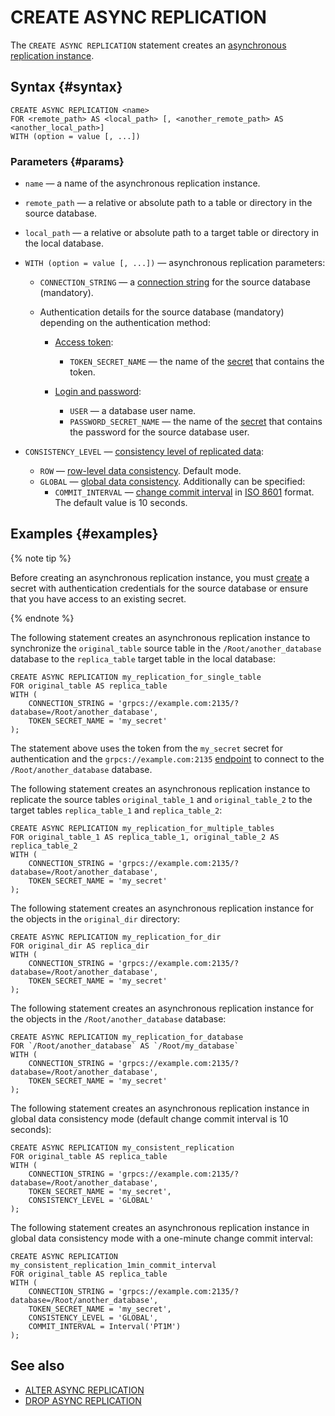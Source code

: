 # CREATE ASYNC REPLICATION

The `CREATE ASYNC REPLICATION` statement creates an [asynchronous replication instance](../../../concepts/async-replication.md).

## Syntax {#syntax}

```yql
CREATE ASYNC REPLICATION <name>
FOR <remote_path> AS <local_path> [, <another_remote_path> AS <another_local_path>]
WITH (option = value [, ...])
```

### Parameters {#params}

* `name` — a name of the asynchronous replication instance.
* `remote_path` — a relative or absolute path to a table or directory in the source database.
* `local_path` — a relative or absolute path to a target table or directory in the local database.
* `WITH (option = value [, ...])` — asynchronous replication parameters:


    * `CONNECTION_STRING` — a [connection string](../../../concepts/connect.md#connection_string) for the source database (mandatory).
    * Authentication details for the source database (mandatory) depending on the authentication method:

        * [Access token](../../../recipes/ydb-sdk/auth-access-token.md):

            * `TOKEN_SECRET_NAME` — the name of the [secret](../../../concepts/datamodel/secrets.md) that contains the token.

        * [Login and password](../../../recipes/ydb-sdk/auth-static.md):

            * `USER` — a database user name.
            * `PASSWORD_SECRET_NAME` — the name of the [secret](../../../concepts/datamodel/secrets.md) that contains the password for the source database user.

* `CONSISTENCY_LEVEL` — [consistency level of replicated data](../../../concepts/async-replication.md#consistency-levels):
  * `ROW` — [row-level data consistency](../../../concepts/async-replication.md#consistency-level-row). Default mode.
  * `GLOBAL` — [global data consistency](../../../concepts/async-replication.md#consistency-level-global). Additionally can be specified:
    * `COMMIT_INTERVAL` — [change commit interval](../../../concepts/async-replication.md#commit-interval) in [ISO 8601](https://en.wikipedia.org/wiki/ISO_8601) format. The default value is 10 seconds.

## Examples {#examples}

{% note tip %}

Before creating an asynchronous replication instance, you must [create](create-object-type-secret.md) a secret with authentication credentials for the source database or ensure that you have access to an existing secret.

{% endnote %}

The following statement creates an asynchronous replication instance to synchronize the `original_table` source table in the `/Root/another_database` database to the `replica_table` target table in the local database:

```yql
CREATE ASYNC REPLICATION my_replication_for_single_table
FOR original_table AS replica_table
WITH (
    CONNECTION_STRING = 'grpcs://example.com:2135/?database=/Root/another_database',
    TOKEN_SECRET_NAME = 'my_secret'
);
```

The statement above uses the token from the `my_secret` secret for authentication and the `grpcs://example.com:2135` [endpoint](../../../concepts/connect.md#endpoint) to connect to the `/Root/another_database` database.

The following statement creates an asynchronous replication instance to replicate the source tables `original_table_1` and `original_table_2` to the target tables `replica_table_1` and `replica_table_2`:

```yql
CREATE ASYNC REPLICATION my_replication_for_multiple_tables
FOR original_table_1 AS replica_table_1, original_table_2 AS replica_table_2
WITH (
    CONNECTION_STRING = 'grpcs://example.com:2135/?database=/Root/another_database',
    TOKEN_SECRET_NAME = 'my_secret'
);
```

The following statement creates an asynchronous replication instance for the objects in the `original_dir` directory:

```yql
CREATE ASYNC REPLICATION my_replication_for_dir
FOR original_dir AS replica_dir
WITH (
    CONNECTION_STRING = 'grpcs://example.com:2135/?database=/Root/another_database',
    TOKEN_SECRET_NAME = 'my_secret'
);
```

The following statement creates an asynchronous replication instance for the objects in the `/Root/another_database` database:

```yql
CREATE ASYNC REPLICATION my_replication_for_database
FOR `/Root/another_database` AS `/Root/my_database`
WITH (
    CONNECTION_STRING = 'grpcs://example.com:2135/?database=/Root/another_database',
    TOKEN_SECRET_NAME = 'my_secret'
);
```

The following statement creates an asynchronous replication instance in global data consistency mode (default change commit interval is 10 seconds):

```yql
CREATE ASYNC REPLICATION my_consistent_replication
FOR original_table AS replica_table
WITH (
    CONNECTION_STRING = 'grpcs://example.com:2135/?database=/Root/another_database',
    TOKEN_SECRET_NAME = 'my_secret',
    CONSISTENCY_LEVEL = 'GLOBAL'
);
```

The following statement creates an asynchronous replication instance in global data consistency mode with a one-minute change commit interval:

```yql
CREATE ASYNC REPLICATION my_consistent_replication_1min_commit_interval
FOR original_table AS replica_table
WITH (
    CONNECTION_STRING = 'grpcs://example.com:2135/?database=/Root/another_database',
    TOKEN_SECRET_NAME = 'my_secret',
    CONSISTENCY_LEVEL = 'GLOBAL',
    COMMIT_INTERVAL = Interval('PT1M')
);
```

## See also

* [ALTER ASYNC REPLICATION](alter-async-replication.md)
* [DROP ASYNC REPLICATION](drop-async-replication.md)
